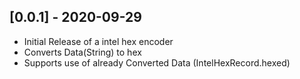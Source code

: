 ## [0.0.1] - 2020-09-29

* Initial Release of a intel hex encoder
* Converts Data(String) to hex
* Supports use of already Converted Data (IntelHexRecord.hexed)
